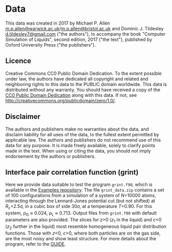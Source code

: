 # Data
This data was created in 2017
by Michael P. Allen <m.p.allen@warwick.ac.uk>/<m.p.allen@bristol.ac.uk>
and Dominic J. Tildesley <d.tildesley7@gmail.com> ("the authors"),
to accompany the book "Computer Simulation of Liquids", second edition, 2017 ("the text"),
published by Oxford University Press ("the publishers").

## Licence
Creative Commons CC0 Public Domain Dedication.
To the extent possible under law, the authors have dedicated all copyright and related
and neighboring rights to this data to the PUBLIC domain worldwide.
This data is distributed without any warranty.
You should have received a copy of the
[CC0 Public Domain Dedication](./COPYING.txt)
along with this data.
If not, see <http://creativecommons.org/publicdomain/zero/1.0/>.

## Disclaimer
The authors and publishers make no warranties about the data, and disclaim liability
for all uses of the data, to the fullest extent permitted by applicable law.
The authors and publishers do not recommend use of this data for any purpose.
It is made freely available, solely to clarify points made in the text.
When using or citing the data, you should not imply endorsement by the authors or publishers.

## Interface pair correlation function (grint)
Here we provide data suitable to test the program `grint.f90`,
which is available in the [Examples repository](https://github.com/Allen-Tildesley/examples).
The file `grint_data.zip` contains
a set of 100 configurations from a simulation of
a system of _N_=10000 atoms, interacting through
the Lennard-Jones potential cut (but not shifted) at _R_<sub>c</sub>=2.5&sigma;,
in a cubic box of side 30&sigma;, at a temperature _T_=0.90.
For this system, &rho;<sub>G</sub> &asymp; 0.024, &rho;<sub>L</sub> &asymp; 0.713.
Output files from `grint.f90` with default parameters are also provided.
The slices for _z_>0 (_z_<sub>1</sub> in the liquid) and
_c_<0 (_z_<sub>2</sub> further in the liquid) most resemble homogeneous liquid
pair distribution functions. Those with _z_<0, _c_>0, where both particles are
on the gas side, are the most noisy and show least structure.
For more details about the program,
refer to the [GUIDE](https://github.com/Allen-Tildesley/examples/blob/master/GUIDE.md).
